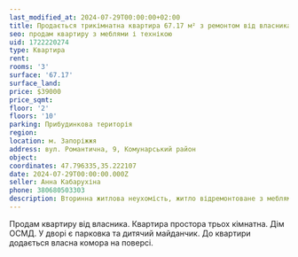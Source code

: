 ```yaml
---
last_modified_at: 2024-07-29T00:00:00+02:00
title: Продається трикімнатна квартира 67.17 м² з ремонтом від власника на Романтичнаій
seo: продам квартиру з меблями і технікою
uid: 1722220274
type: Квартира
rent:
rooms: '3'
surface: '67.17'
surface_land:
price: $39000
price_sqmt:
floor: '2'
floors: '10'
parking: Прибудинкова територія
region:
location: м. Запоріжжя
address: вул. Романтична, 9, Комунарський район
object:
coordinates: 47.796335,35.222107
date: 2024-07-29T00:00:00.000Z
seller: Анна Кабарухіна
phone: 380680503303
description: Вторинна житлова неухомість, житло відремонтоване з меблями і технікою, придатне і готове для проживання
---
```


Продам квартиру від власника. Квартира простора трьох кімнатна. Дім ОСМД. У дворі є парковка та дитячий майданчик. До квартири додається власна комора на поверсі.
